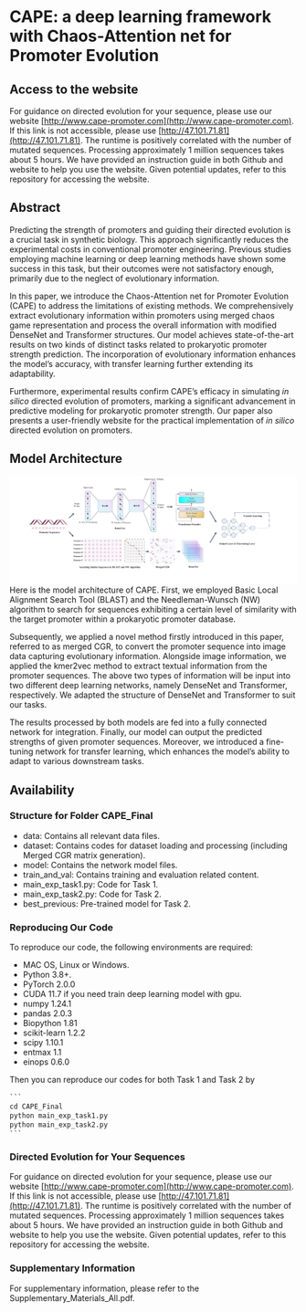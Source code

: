 # CAPE: a deep learning framework with Chaos-Attention net for Promoter Evolution

## Access to the website
For guidance on directed evolution for your sequence, please use our website [http://www.cape-promoter.com](http://www.cape-promoter.com). If this link is not accessible, please use [http://47.101.71.81](http://47.101.71.81). The runtime is positively correlated with the number of mutated sequences. Processing approximately 1 million sequences takes about 5 hours. We have provided an instruction guide in both Github and website to help you use the website. Given potential updates, refer to this repository for accessing the website. 


## Abstract
Predicting the strength of promoters and guiding their directed evolution is a crucial task in synthetic biology. This approach significantly reduces the experimental costs in conventional promoter engineering. Previous studies employing machine learning or deep learning methods have shown some success in this task, but their outcomes were not satisfactory enough, primarily due to the neglect of evolutionary information. 

In this paper, we introduce the Chaos-Attention net for Promoter Evolution (CAPE) to address the limitations of existing methods. We comprehensively extract evolutionary information within promoters using merged chaos game representation and process the overall information with modified DenseNet and Transformer structures. Our model achieves state-of-the-art results on two kinds of distinct tasks related to prokaryotic promoter strength prediction. The incorporation of evolutionary information enhances the model’s accuracy, with transfer learning further extending its adaptability. 

Furthermore, experimental results confirm CAPE’s efficacy in simulating _in silico_ directed evolution of promoters, marking a significant advancement in predictive modeling for prokaryotic promoter strength. Our paper also presents a user-friendly website for the practical implementation of _in silico_ directed evolution on promoters.

## Model Architecture
![The Model Architecture of CAPE](https://github.com/BobYHY/CAPE/blob/main/Figure1.png)
Here is the model architecture of CAPE. First, we employed Basic Local Alignment Search Tool (BLAST) and the Needleman-Wunsch (NW) algorithm to search for sequences exhibiting a certain level of similarity with the target promoter within a prokaryotic promoter database. 

Subsequently, we applied a novel method firstly introduced in this paper, referred to as merged CGR, to convert the promoter sequence into image data capturing evolutionary information. Alongside image information, we applied the kmer2vec method to extract textual information from the promoter sequences. The above two types of information will be input into two different deep learning networks, namely DenseNet and Transformer, respectively. We adapted the structure of DenseNet and Transformer to suit our tasks. 

The results processed by both models are fed into a fully connected network for integration. Finally, our model can output the predicted strengths of given promoter sequences. Moreover, we introduced a fine-tuning network for transfer learning, which enhances the model’s ability to adapt to various downstream tasks.

## Availability

### Structure for Folder CAPE_Final
- data: Contains all relevant data files.
- dataset: Contains codes for dataset loading and processing (including Merged CGR matrix generation).
- model: Contains the network model files.
- train_and_val: Contains training and evaluation related content.
- main_exp_task1.py: Code for Task 1.
- main_exp_task2.py: Code for Task 2.
- best_previous: Pre-trained model for Task 2.

### Reproducing Our Code
To reproduce our code, the following environments are required:
- MAC OS, Linux or Windows.
- Python 3.8+.
- PyTorch 2.0.0
- CUDA 11.7  if you need train deep learning model with gpu.
- numpy 1.24.1
- pandas 2.0.3
- Biopython 1.81
- scikit-learn 1.2.2
- scipy 1.10.1
- entmax 1.1
- einops 0.6.0

Then you can reproduce our codes for both Task 1 and Task 2 by

    ```
    cd CAPE_Final
    python main_exp_task1.py
    python main_exp_task2.py
    ```

### Directed Evolution for Your Sequences
For guidance on directed evolution for your sequence, please use our website [http://www.cape-promoter.com](http://www.cape-promoter.com). If this link is not accessible, please use [http://47.101.71.81](http://47.101.71.81). The runtime is positively correlated with the number of mutated sequences. Processing approximately 1 million sequences takes about 5 hours. We have provided an instruction guide in both Github and website to help you use the website. Given potential updates, refer to this repository for accessing the website. 

### Supplementary Information
For supplementary information, please refer to the Supplementary_Materials_All.pdf.

